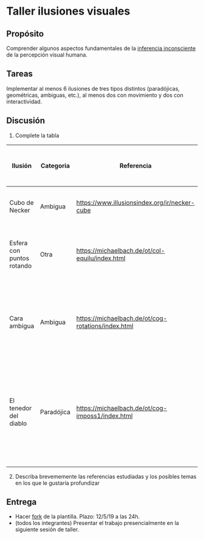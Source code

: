 # Taller ilusiones visuales

## Propósito

Comprender algunos aspectos fundamentales de la [inferencia inconsciente](https://github.com/VisualComputing/Cognitive) de la percepción visual humana.

## Tareas

Implementar al menos 6 ilusiones de tres tipos distintos (paradójicas, geométricas, ambiguas, etc.), al menos dos con movimiento y dos con interactividad.

## Discusión

1. Complete la tabla

|          Ilusión          | Categoria |                  Referencia                     |                    Tipo de interactividad (si aplica)                                | URL código base (si aplica) |
|---------------------------|-----------|-------------------------------------------------|------------------------------------|--------------------------|
|       Cubo de Necker      |  Ambigua  |  https://www.illusionsindex.org/ir/necker-cube  | Pasar el mouse sobre el cubo hace que se forme un cubo normal. |                             |
| Esfera con puntos rotando |    Otra   | https://michaelbach.de/ot/col-equilu/index.html | La esfera gira en un sentido pero mirando fijamente pareciera que girara hacia el otro lado |                             |
|           |     |            |                                    |                             |
|                |           |            |                                    |                             |
|Cara ambigua|Ambigua|https://michaelbach.de/ot/cog-rotations/index.html|Al pasar el mouse sobre la imágen, ésta empezará a rotar, revelando las distintas interpretaciones que puede tener.|                             |
|El tenedor del diablo|Paradójica|https://michaelbach.de/ot/cog-imposs1/index.html|Pasar el mouse sobre la mitad superior de este objeto imposible mostrará un objeto posible con forma de U y sobre la mitad superior mostrará un objeto posible con forma de 3 torres |                             |

2. Describa brevememente las referencias estudiadas y los posibles temas en los que le gustaría profundizar

## Entrega

* Hacer [fork](https://help.github.com/articles/fork-a-repo/) de la plantilla. Plazo: 12/5/19 a las 24h.
* (todos los integrantes) Presentar el trabajo presencialmente en la siguiente sesión de taller.
